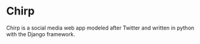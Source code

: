 # Chirp
Chirp is a social media web app modeled after Twitter and written in python with the Django framework.
